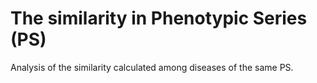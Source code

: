 # The similarity in Phenotypic Series (PS)
Analysis of the similarity calculated among diseases of the same PS.
